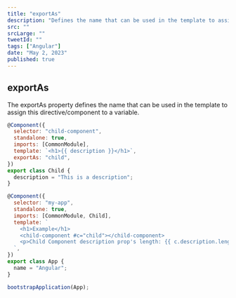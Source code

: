 ```yaml
---
title: "exportAs"
description: "Defines the name that can be used in the template to assign this directive to a variable."
src: ""
srcLarge: ""
tweetId: ""
tags: ["Angular"]
date: "May 2, 2023"
published: true
---
```


## exportAs

The exportAs property defines the name that can be used in the template to assign this directive/component to a variable.

```javascript
@Component({
  selector: "child-component",
  standalone: true,
  imports: [CommonModule],
  template: `<h1>{{ description }}</h1>`,
  exportAs: "child",
})
export class Child {
  description = "This is a description";
}

@Component({
  selector: "my-app",
  standalone: true,
  imports: [CommonModule, Child],
  template: `
    <h1>Example</h1>
    <child-component #c="child"></child-component>
    <p>Child Component description prop's length: {{ c.description.length }}</p>
  `,
})
export class App {
  name = "Angular";
}

bootstrapApplication(App);
```
